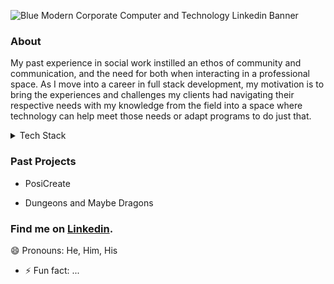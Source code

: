 
![Blue Modern Corporate Computer and Technology Linkedin Banner](https://user-images.githubusercontent.com/103221353/185683348-c81b764d-bca3-4ee5-8d39-cca681d6c74d.png)


### About
My past experience in social work instilled an ethos of community and communication, and the need for both when interacting in a professional space. As I move into a career in full stack development, my motivation is to bring the experiences and challenges my clients had navigating their respective needs with my knowledge from the field into a space where technology can help meet those needs or adapt programs to do just that.

<details><summary>Tech Stack</summary>
<p>
```
HTLM 5
JavaScript
CSS3
Express
Context
JEST
TDD
Serialization
React
Node
Material UI
PostgreSQL/SQL
```
</p>
</details>




### Past Projects
* PosiCreate

* Dungeons and Maybe Dragons


### Find me on [Linkedin](linkedin.com/in/seanmoriarty1).



😄 Pronouns: He, Him, His
- ⚡ Fun fact: ...

